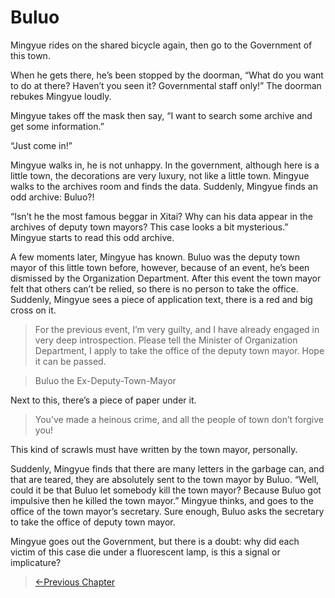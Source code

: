 # Buluo

Mingyue rides on the shared bicycle again, then go to the Government of this town.

When he gets there, he’s been stopped by the doorman, “What do you want to do at there? Haven’t you seen it? Governmental staff only!” The doorman rebukes Mingyue loudly.

Mingyue takes off the mask then say, “I want to search some archive and get some information.”

“Just come in!”

Mingyue walks in, he is not unhappy. In the government, although here is a little town, the decorations are very luxury, not like a little town. Mingyue walks to the archives room and finds the data. Suddenly, Mingyue finds an odd archive: Buluo?!

“Isn’t he the most famous beggar in Xitai? Why can his data appear in the archives of deputy town mayors? This case looks a bit mysterious.” Mingyue starts to read this odd archive.

A few moments later, Mingyue has known. Buluo was the deputy town mayor of this little town before, however, because of an event, he’s been dismissed by the Organization Department. After this event the town mayor felt that others can’t be relied, so there is no person to take the office. Suddenly, Mingyue sees a piece of application text, there is a red and big cross on it.

> For the previous event, I’m very guilty, and I have already engaged in very deep introspection. Please tell the Minister of Organization Department, I apply to take the office of the deputy town mayor. Hope it can be passed.

> Buluo the Ex-Deputy-Town-Mayor

Next to this, there’s a piece of paper under it.

> You’ve made a heinous crime, and all the people of town don’t forgive you!

This kind of scrawls must have written by the town mayor, personally.

Suddenly, Mingyue finds that there are many letters in the garbage can, and that are teared, they are absolutely sent to the town mayor by Buluo. “Well, could it be that Buluo let somebody kill the town mayor? Because Buluo got impulsive then he killed the town mayor.” Mingyue thinks, and goes to the office of the town mayor’s secretary. Sure enough, Buluo asks the secretary to take the office of deputy town mayor.

Mingyue goes out the Government, but there is a doubt: why did each victim of this case die under a fluorescent lamp, is this a signal or implicature?

> [←Previous Chapter](/detective/part4/chapter2.md)
